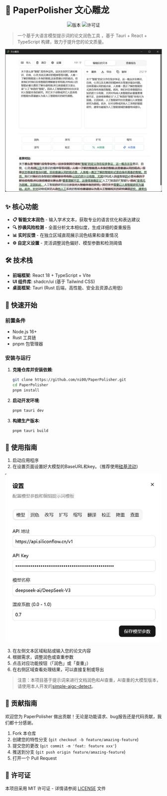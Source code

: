 # 📝 PaperPolisher 文心雕龙

<div align="center">

![版本](https://img.shields.io/badge/版本-1.0.0-blue)
![许可证](https://img.shields.io/badge/许可证-MIT-green)

</div>

> 一个基于大语言模型提示词的论文润色工具 ，基于 Tauri + React + TypeScript 构建，致力于提升您的论文质量。

![文心雕龙](example1.jpg)

## ✨ 核心功能

- **📋 智能文本润色** - 输入学术文本，获取专业的语言优化和表达建议
- **🔍 抄袭风险检测** - 全面分析文本相似度，生成详细的查重报告
- **📊 实时反馈** - 在独立区域直观展示润色结果和查重情况
- **⚙️ 自定义设置** - 灵活调整润色偏好、模型参数和检测阈值

## 🛠️ 技术栈

- **前端框架**: React 18 + TypeScript + Vite
- **UI 组件库**: shadcn/ui (基于 Tailwind CSS)
- **桌面框架**: Tauri (Rust 后端，高性能、安全且资源占用低)

## 🚀 快速开始

### 前置条件

- Node.js 16+
- Rust 工具链
- pnpm 包管理器

### 安装与运行

1. **克隆仓库并安装依赖**:
   ```bash
   git clone https://github.com/ni00/PaperPolisher.git
   cd PaperPolisher
   pnpm install
   ```

2. **启动开发环境**:
   ```bash
   pnpm tauri dev
   ```

3. **构建生产版本**:
   ```bash
   pnpm tauri build
   ```

## 📖 使用指南

1. 启动应用程序
2. 在设置页面设置好大模型的BaseURL和key。（推荐使用[硅基流动](https://cloud.siliconflow.cn/i/aiD5tTAX)）

![设置页面](example2.jpg)

3. 在左侧文本区域粘贴或输入您的论文内容
4. 根据需求，调整润色或查重参数
5. 点击对应功能按钮（「润色」或「查重」）
6. 在右侧区域查看处理结果，可以直接复制或导出

> 注意：本项目基于提示词来进行文档润色和AI查重，AI查重的大模型版本，请使用本人开发的[simple-aigc-detect](https://github.com/ni00/simple-aigc-detect)。

## 🤝 贡献指南

欢迎您为 PaperPolisher 做出贡献！无论是功能请求、bug报告还是代码贡献，我们都十分感谢。

1. Fork 本仓库
2. 创建您的特性分支 (`git checkout -b feature/amazing-feature`)
3. 提交您的更改 (`git commit -m 'feat: feature xxx'`)
4. 推送到分支 (`git push origin feature/amazing-feature`)
5. 打开一个 Pull Request

## 📄 许可证

本项目采用 MIT 许可证 - 详情请参阅 [LICENSE](LICENSE) 文件